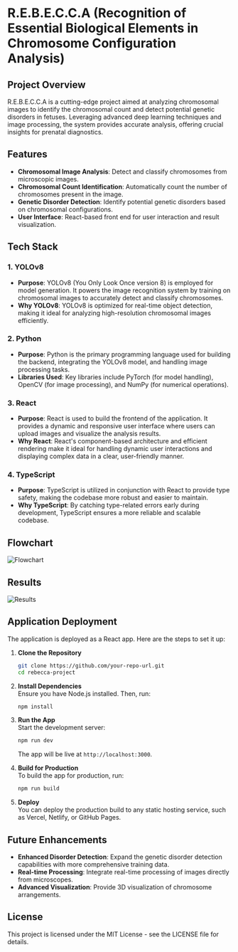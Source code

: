 # R.E.B.E.C.C.A (Recognition of Essential Biological Elements in Chromosome Configuration Analysis)

## Project Overview

R.E.B.E.C.C.A is a cutting-edge project aimed at analyzing chromosomal images to identify the chromosomal count and detect potential genetic disorders in fetuses. Leveraging advanced deep learning techniques and image processing, the system provides accurate analysis, offering crucial insights for prenatal diagnostics.

## Features

- **Chromosomal Image Analysis**: Detect and classify chromosomes from microscopic images.
- **Chromosomal Count Identification**: Automatically count the number of chromosomes present in the image.
- **Genetic Disorder Detection**: Identify potential genetic disorders based on chromosomal configurations.
- **User Interface**: React-based front end for user interaction and result visualization.

## Tech Stack

### 1. **YOLOv8**
   - **Purpose**: YOLOv8 (You Only Look Once version 8) is employed for model generation. It powers the image recognition system by training on chromosomal images to accurately detect and classify chromosomes.
   - **Why YOLOv8**: YOLOv8 is optimized for real-time object detection, making it ideal for analyzing high-resolution chromosomal images efficiently.

### 2. **Python**
   - **Purpose**: Python is the primary programming language used for building the backend, integrating the YOLOv8 model, and handling image processing tasks.
   - **Libraries Used**: Key libraries include PyTorch (for model handling), OpenCV (for image processing), and NumPy (for numerical operations).

### 3. **React**
   - **Purpose**: React is used to build the frontend of the application. It provides a dynamic and responsive user interface where users can upload images and visualize the analysis results.
   - **Why React**: React's component-based architecture and efficient rendering make it ideal for handling dynamic user interactions and displaying complex data in a clear, user-friendly manner.

### 4. **TypeScript**
   - **Purpose**: TypeScript is utilized in conjunction with React to provide type safety, making the codebase more robust and easier to maintain.
   - **Why TypeScript**: By catching type-related errors early during development, TypeScript ensures a more reliable and scalable codebase.

## Flowchart

![Flowchart](path-to-your-flowchart-image)

## Results

![Results](path-to-your-results-image)

## Application Deployment

The application is deployed as a React app. Here are the steps to set it up:

1. **Clone the Repository**  
   ```bash
   git clone https://github.com/your-repo-url.git
   cd rebecca-project
   ```

2. **Install Dependencies**  
   Ensure you have Node.js installed. Then, run:
   ```bash
   npm install
   ```

3. **Run the App**  
   Start the development server:
   ```bash
   npm run dev
   ```
   The app will be live at `http://localhost:3000`.

4. **Build for Production**  
   To build the app for production, run:
   ```bash
   npm run build
   ```

5. **Deploy**  
   You can deploy the production build to any static hosting service, such as Vercel, Netlify, or GitHub Pages.

## Future Enhancements

- **Enhanced Disorder Detection**: Expand the genetic disorder detection capabilities with more comprehensive training data.
- **Real-time Processing**: Integrate real-time processing of images directly from microscopes.
- **Advanced Visualization**: Provide 3D visualization of chromosome arrangements.

## License

This project is licensed under the MIT License - see the LICENSE file for details.